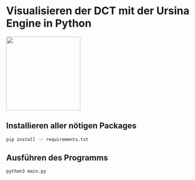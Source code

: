 # Visualisieren der DCT mit der Ursina Engine in Python #

<img src="https://github.com/osoth/MMT/assets/115990442/bdf476db-be0f-4fbc-81e0-0d4878a3aa67" width="200" height="200" />

## Installieren aller nötigen Packages ##
```bash
pip install -r requirements.txt
```

## Ausführen des Programms ##

```bash
python3 main.py
```
